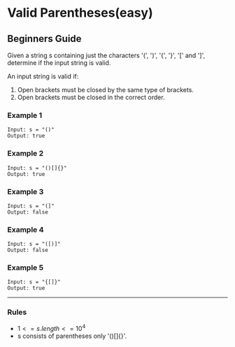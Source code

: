 # Valid Parentheses(easy)

## Beginners Guide

Given a string s containing just the characters '(', ')', '{', '}', '[' and ']', determine if the input string is valid.

An input string is valid if:

1. Open brackets must be closed by the same type of brackets.
2. Open brackets must be closed in the correct order.

### Example 1

```go=
Input: s = "()"
Output: true
```

### Example 2

```go=
Input: s = "()[]{}"
Output: true
```

### Example 3

```go=
Input: s = "(]"
Output: false
```

### Example 4

```go=
Input: s = "([)]"
Output: false
```

### Example 5

```go=
Input: s = "{[]}"
Output: true
```

---

### Rules

* $1 <= s.length <= 10^4$
* s consists of parentheses only '()[]{}'.
